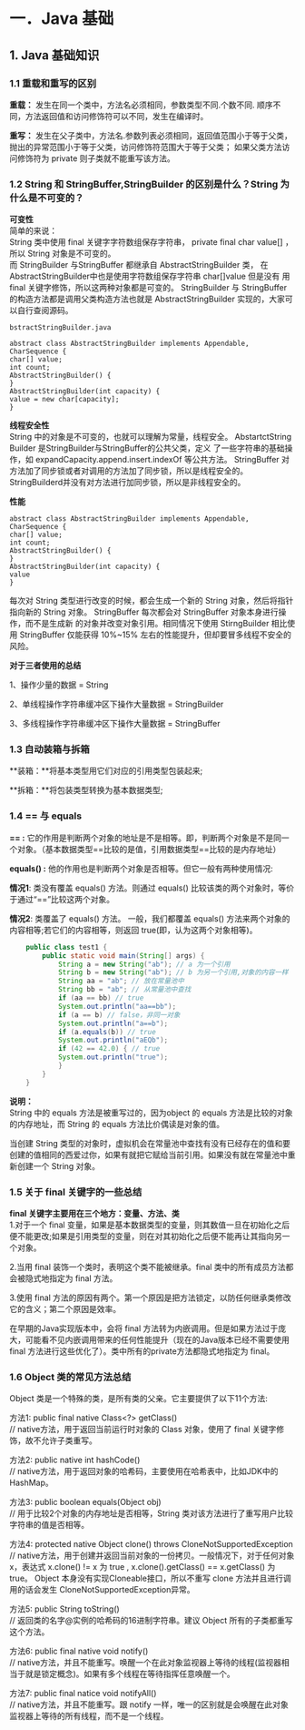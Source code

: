# 一．Java 基础
## 1. Java 基础知识
### 1.1 重载和重写的区别
**重载：** 发生在同一个类中，方法名必须相同，参数类型不同.个数不同. 顺序不同，方法返回值和访问修饰符可以不同，发生在编译时。   

**重写：** 发生在父子类中，方法名.参数列表必须相同，返回值范围小于等于父类，抛出的异常范围小于等于父类，访问修饰符范围大于等于父类；
          如果父类方法访问修饰符为 private 则子类就不能重写该方法。
          

### 1.2 String 和 StringBuffer,StringBuilder 的区别是什么？String 为什么是不可变的？
**可变性**  
简单的来说：  
String 类中使用 final 关键字字符数组保存字符串， 
private final char value[] ，所以 String 对象是不可变的。  
而 StringBuilder 与StringBuffer 都继承自 AbstractStringBuilder 类，
在AbstractStringBuilder中也是使用字符数组保存字符串 char[]value 但是没有
用 final 关键字修饰，所以这两种对象都是可变的。
StringBuilder 与 StringBuffer 的构造方法都是调用父类构造方法也就是
AbstractStringBuilder 实现的，大家可以自行查阅源码。

    bstractStringBuilder.java
    
    abstract class AbstractStringBuilder implements Appendable, CharSequence {
    char[] value;
    int count;
    AbstractStringBuilder() {
    }
    AbstractStringBuilder(int capacity) {
    value = new char[capacity];
    }

**线程安全性**  
String 中的对象是不可变的，也就可以理解为常量，线程安全。
AbstartctString Builder 是StringBuilder与StringBuffer的公共父类，定义
了一些字符串的基础操作，如 expandCapacity.append.insert.indexOf 等公共方法。
StringBuffer 对方法加了同步锁或者对调用的方法加了同步锁，所以是线程安全的。
StringBuilderd并没有对方法进行加同步锁，所以是非线程安全的。

**性能**

    abstract class AbstractStringBuilder implements Appendable, CharSequence {
    char[] value;
    int count;
    AbstractStringBuilder() {
    }
    AbstractStringBuilder(int capacity) {
    value 
    }  
每次对 String 类型进行改变的时候，都会生成一个新的 String 对象，然后将指针指向新的 String 对象。
StringBuffer 每次都会对 StringBuffer 对象本身进行操作，而不是生成新
的对象并改变对象引用。相同情况下使用 StirngBuilder 相比使用
StringBuffer 仅能获得 10%~15% 左右的性能提升，但却要冒多线程不安全的
风险。

**对于三者使用的总结**

1、操作少量的数据 = String

2、单线程操作字符串缓冲区下操作大量数据 = StringBuilder

3、多线程操作字符串缓冲区下操作大量数据 = StringBuffer

### 1.3 自动装箱与拆箱
**装箱：**将基本类型用它们对应的引用类型包装起来;  

**拆箱：**将包装类型转换为基本数据类型;

### 1.4 == 与 equals
**== :** 它的作用是判断两个对象的地址是不是相等。即，判断两个对象是不是同一个对象。（基本数据类型==比较的是值，引用数据类型==比较的是内存地址）  

**equals() :** 他的作用也是判断两个对象是否相等。但它一般有两种使用情况:  

**情况1**: 类没有覆盖 equals() 方法。则通过 equals() 比较该类的两个对象时，等价于通过“==”比较这两个对象。

**情况2**: 类覆盖了 equals() 方法。 一般，我们都覆盖 equals() 方法来两个对象的内容相等;若它们的内容相等，则返回 true(即，认为这两个对象相等)。

```java
    public class test1 {
        public static void main(String[] args) {
            String a = new String("ab"); // a 为一个引用
            String b = new String("ab"); // b 为另一个引用,对象的内容一样
            String aa = "ab"; // 放在常量池中
            String bb = "ab"; // 从常量池中查找
            if (aa == bb) // true
            System.out.println("aa==bb");
            if (a == b) // false，非同一对象
            System.out.println("a==b");
            if (a.equals(b)) // true
            System.out.println("aEQb");
            if (42 == 42.0) { // true
            System.out.println("true");
            }
        }
    }
```
 **说明：**  
 String 中的 equals 方法是被重写过的，因为object 的 equals 方法是比较的对象的内存地址，而 String 的 equals 方法比价偶读是对象的值。  

 当创建 String 类型的对象时，虚拟机会在常量池中查找有没有已经存在的值和要创建的值相同的西爱过你，如果有就把它赋给当前引用。如果没有就在常量池中重新创建一个 String 对象。

 ### 1.5 关于 final 关键字的一些总结
 **final 关键字主要用在三个地方：变量、方法、类**  
 1.对于一个 final 变量，如果是基本数据类型的变量，则其数值一旦在初始化之后便不能更改;如果是引用类型的变量，则在对其初始化之后便不能再让其指向另一个对象。  

 2.当用 final 装饰一个类时，表明这个类不能被继承。final 类中的所有成员方法都会被隐式地指定为 final 方法。

 3.使用 final 方法的原因有两个。第一个原因是把方法锁定，以防任何继承类修改它的含义；第二个原因是效率。

 在早期的Java实现版本中，会将 final 方法转为内嵌调用。但是如果方法过于庞大，可能看不见内嵌调用带来的任何性能提升（现在的Java版本已经不需要使用final 方法进行这些优化了）。类中所有的private方法都隐式地指定为 final。

 ### 1.6 Object 类的常见方法总结
 Object 类是一个特殊的类，是所有类的父亲。它主要提供了以下11个方法:  

 方法1: public final native Class<?> getClass()  
 // native方法，用于返回当前运行时对象的 Class 对象，使用了 final 关键字修饰，故不允许子类重写。  

 方法2: public native int hashCode()  
 // native方法，用于返回对象的哈希码，主要使用在哈希表中，比如JDK中的HashMap。  

 方法3: public boolean equals(Object obj)  
 // 用于比较2个对象的内存地址是否相等，String 类对该方法进行了重写用户比较字符串的值是否相等。  

 方法4: protected native Object clone() throws CloneNotSupportedException  
 // native方法，用于创建并返回当前对象的一份拷贝。一般情况下，对于任何对象 x，表达式 x.clone() != x 为 true , x.clone().getClass() == x.getClass() 为 true。 Object 本身没有实现Cloneable接口，所以不重写 clone 方法并且进行调用的话会发生 CloneNotSupportedException异常。  

 方法5: public String toString()  
 // 返回类的名字@实例的哈希码的16进制字符串。建议 Object 所有的子类都重写这个方法。  

 方法6: public final native void notify()  
 // native方法，并且不能重写。唤醒一个在此对象监视器上等待的线程(监视器相当于就是锁定概念)。如果有多个线程在等待指挥任意唤醒一个。  

 方法7: public final natice void notifyAll()  
 // native方法，并且不能重写。跟 notify 一样，唯一的区别就是会唤醒在此对象监视器上等待的所有线程，而不是一个线程。

 